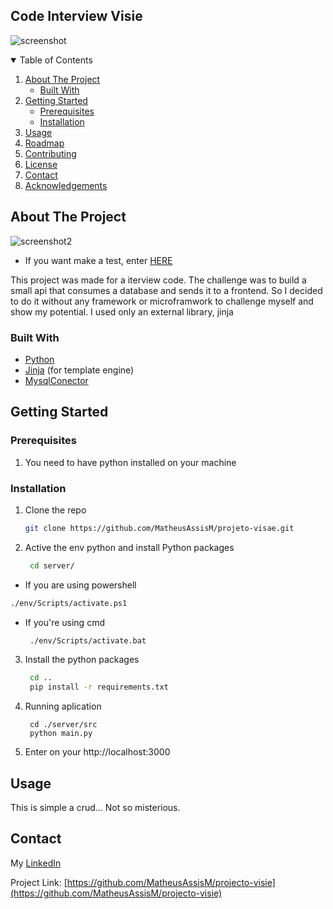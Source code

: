 ## Code Interview Visie
![screenshot](https://user-images.githubusercontent.com/65235458/109810643-8c475600-7c08-11eb-982b-4229b53370d5.png)

<!-- TABLE OF CONTENTS -->
<details open="open">
  <summary>Table of Contents</summary>
  <ol>
    <li>
      <a href="#about-the-project">About The Project</a>
      <ul>
        <li><a href="#built-with">Built With</a></li>
      </ul>
    </li>
    <li>
      <a href="#getting-started">Getting Started</a>
      <ul>
        <li><a href="#prerequisites">Prerequisites</a></li>
        <li><a href="#installation">Installation</a></li>
      </ul>
    </li>
    <li><a href="#usage">Usage</a></li>
    <li><a href="#roadmap">Roadmap</a></li>
    <li><a href="#contributing">Contributing</a></li>
    <li><a href="#license">License</a></li>
    <li><a href="#contact">Contact</a></li>
    <li><a href="#acknowledgements">Acknowledgements</a></li>
  </ol>
</details>


<!-- ABOUT THE PROJECT -->
## About The Project


![screenshot2](https://user-images.githubusercontent.com/65235458/109810832-cc0e3d80-7c08-11eb-9751-11d3b21663bf.png)
* If you want make a test, enter [HERE](https://serverassis.sytes.net:3000)

This project was made for a iterview code. 
The challenge was to build a small api that consumes a database and sends it to a frontend. So I decided to do it without any framework or microframwork to challenge myself and show my potential. 
I used only an external library, jinja

### Built With

* [Python](https://www.python.org/)
* [Jinja](https://jinja.palletsprojects.com/en/2.11.x/) (for template engine)
* [MysqlConector](https://dev.mysql.com/doc/connector-python/en/connector-python-installation-binary.html)


<!-- GETTING STARTED -->
## Getting Started

### Prerequisites

1. You need to have python installed on your machine

### Installation

1. Clone the repo
   ```sh
   git clone https://github.com/MatheusAssisM/projeto-visae.git
   ```
2. Active the env python and install Python packages
   ```sh
    cd server/
   ```
 * If you are using powershell
  ```sh
  ./env/Scripts/activate.ps1
  ```
* If you're using cmd
   ```sh
    ./env/Scripts/activate.bat 
   ```
3. Install the python packages
   ```sh
    cd ..
    pip install -r requirements.txt
   ```
4. Running aplication
   ```JS
    cd ./server/src
    python main.py
   ```
4. Enter on your http://localhost:3000


<!-- USAGE EXAMPLES -->
## Usage

This is simple a crud... Not so misterious.


<!-- CONTACT -->
## Contact

My [LinkedIn](https://www.linkedin.com/in/matheus-assis-788a17188/)

Project Link: [https://github.com/MatheusAssisM/projecto-visie](https://github.com/MatheusAssisM/projecto-visie)
